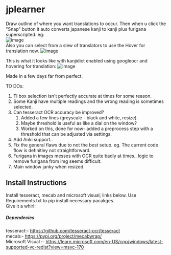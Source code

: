 # jplearner
 
Draw outline of where you want translations to occur. Then when u click the "Snap" button it auto converts
japanese kanji to kanji plus furigana superscripted. eg: \
![image](https://user-images.githubusercontent.com/7845409/202933194-460bee35-50ca-4151-b4d7-37c4ff9b7920.png)\
Also you can select from a slew of translators to use the Hover for translation now.
![image](https://user-images.githubusercontent.com/7845409/219905005-1e664ae7-6160-47b4-85ee-50927081ecc4.png)

This is what it looks like with kanjidict enabled using googleocr and hovering for translation:
![image](https://user-images.githubusercontent.com/7845409/219905160-c739e96e-93b9-4f4c-b642-355ded517718.png)


Made in a few days far from perfect.

TO DOs:
1. Tl box selection isn't perfectly accurate at times for some reason.
2. Some Kanji have multiple readings and the wrong reading is sometimes selected.
3. Can tesseract OCR accuracy be improved?
   1. Added a few lines (greyscale - black and white, resize). 
   2. Maybe threshold is useful as like a dial on the window? 
   3. Worked on this, done for now- added a preprocess step with a threshold that can be adjusted via settings.
4. Add Anki support..
5. Fix the general flaws due to not the best setup. eg. The current code flow is definitley not straightforward.
6. Furigana in images messes with OCR quite badly at times.. logic to remove furigana from img seems difficult. 
7. Main window janky when resized.


## Install Instructions
Install tesseract, mecab and microsoft visual; links below.
Use Requirements.txt to pip install necessary pacakges. \
Give it a whirl!

##### Dependecies
tesseract:- https://github.com/tesseract-ocr/tesseract \
mecab:- https://pypi.org/project/mecabwrap/ \
Microsoft Visual :- https://learn.microsoft.com/en-US/cpp/windows/latest-supported-vc-redist?view=msvc-170
